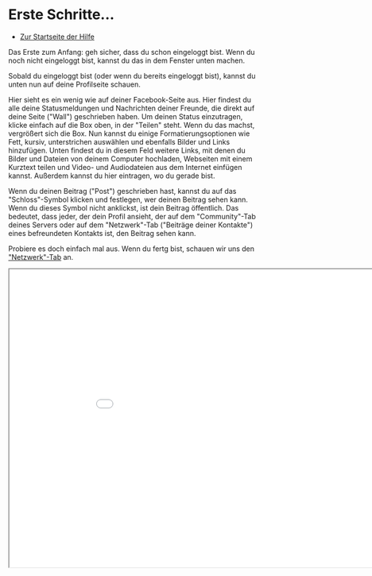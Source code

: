 Erste Schritte... 
==========

* [Zur Startseite der Hilfe](help)

Das Erste zum Anfang: geh sicher, dass du schon eingeloggt bist. Wenn du noch nicht eingeloggt bist, kannst du das in dem Fenster unten machen. 

Sobald du eingeloggt bist (oder wenn du bereits eingeloggt bist), kannst du unten nun auf deine Profilseite schauen.

Hier sieht es ein wenig wie auf deiner Facebook-Seite aus. Hier findest du alle deine Statusmeldungen und Nachrichten deiner Freunde, die direkt auf deine Seite ("Wall") geschrieben haben. Um deinen Status einzutragen, klicke einfach auf die Box oben, in der "Teilen" steht. Wenn du das machst, vergrößert sich die Box. Nun kannst du einige Formatierungsoptionen wie Fett, kursiv, unterstrichen auswählen und ebenfalls Bilder und Links hinzufügen. Unten findest du in diesem Feld weitere Links, mit denen du Bilder und Dateien von deinem Computer hochladen, Webseiten mit einem Kurztext teilen und Video- und Audiodateien aus dem Internet einfügen kannst. Außerdem kannst du hier eintragen, wo du gerade bist. 

Wenn du deinen Beitrag ("Post") geschrieben hast, kannst du auf das "Schloss"-Symbol klicken und festlegen, wer deinen Beitrag sehen kann. Wenn du dieses Symbol nicht anklickst, ist dein Beitrag öffentlich. Das bedeutet, dass jeder, der dein Profil ansieht, der auf dem "Community"-Tab deines Servers oder auf dem "Netzwerk"-Tab ("Beiträge deiner Kontakte") eines befreundeten Kontakts ist, den Beitrag sehen kann.

Probiere es doch einfach mal aus. Wenn du fertg bist, schauen wir uns den <a href="help/network">"Netzwerk"-Tab</a> an. 

<iframe src="login" width="950" height="600"></iframe>

